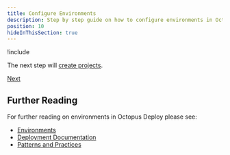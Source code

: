 ```yaml
---
title: Configure Environments
description: Step by step guide on how to configure environments in Octopus Deploy
position: 10
hideInThisSection: true
---
```


!include <creating-environments>

The next step will [create projects](docs/getting-started/first-deployment/create-projects.md).

<span><a class="btn btn-success" href="/docs/getting-started/first-deployment/create-projects">Next</a></span>

## Further Reading

For further reading on environments in Octopus Deploy please see:

- [Environments](/docs/infrastructure/environments/index.md)
- [Deployment Documentation](/docs/deployments/index.md)
- [Patterns and Practices](/docs/deployments/patterns/index.md)